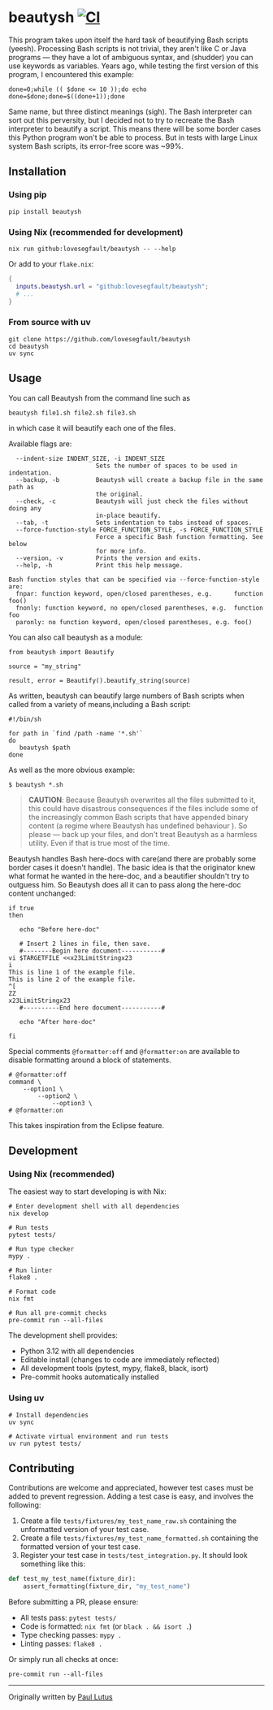 # beautysh [![CI](https://github.com/lovesegfault/beautysh/actions/workflows/ci.yaml/badge.svg)](https://github.com/lovesegfault/beautysh/actions/workflows/ci.yaml)

This program takes upon itself the hard task of beautifying Bash scripts
(yeesh). Processing Bash scripts is not trivial, they aren't like C or Java
programs — they have a lot of ambiguous syntax, and (shudder) you can use
keywords as variables. Years ago, while testing the first version of this
program, I encountered this example:

```shell
done=0;while (( $done <= 10 ));do echo done=$done;done=$((done+1));done
```

Same name, but three distinct meanings (sigh). The Bash interpreter can sort out
this perversity, but I decided not to try to recreate the Bash interpreter to
beautify a script. This means there will be some border cases this Python
program won't be able to process. But in tests with large Linux system
Bash scripts, its error-free score was ~99%.

## Installation

### Using pip

```shell
pip install beautysh
```

### Using Nix (recommended for development)

```shell
nix run github:lovesegfault/beautysh -- --help
```

Or add to your `flake.nix`:

```nix
{
  inputs.beautysh.url = "github:lovesegfault/beautysh";
  # ...
}
```

### From source with uv

```shell
git clone https://github.com/lovesegfault/beautysh
cd beautysh
uv sync
```

## Usage

You can call Beautysh from the command line such as

```shell
beautysh file1.sh file2.sh file3.sh
```

in which case it will beautify each one of the files.

Available flags are:

```
  --indent-size INDENT_SIZE, -i INDENT_SIZE
                        Sets the number of spaces to be used in indentation.
  --backup, -b          Beautysh will create a backup file in the same path as
                        the original.
  --check, -c           Beautysh will just check the files without doing any
                        in-place beautify.
  --tab, -t             Sets indentation to tabs instead of spaces.
  --force-function-style FORCE_FUNCTION_STYLE, -s FORCE_FUNCTION_STYLE
                        Force a specific Bash function formatting. See below
                        for more info.
  --version, -v         Prints the version and exits.
  --help, -h            Print this help message.

Bash function styles that can be specified via --force-function-style are:
  fnpar: function keyword, open/closed parentheses, e.g.      function foo()
  fnonly: function keyword, no open/closed parentheses, e.g.  function foo
  paronly: no function keyword, open/closed parentheses, e.g. foo()
```

You can also call beautysh as a module:

```python3
from beautysh import Beautify

source = "my_string"

result, error = Beautify().beautify_string(source)
```

As written, beautysh can beautify large numbers of Bash scripts when called
from a variety of means,including a Bash script:

```shell
#!/bin/sh

for path in `find /path -name '*.sh'`
do
   beautysh $path
done
```

As well as the more obvious example:

```shell
$ beautysh *.sh
```

> **CAUTION**: Because Beautysh overwrites all the files submitted to it, this
> could have disastrous consequences if the files include some of the
> increasingly common Bash scripts that have appended binary content (a regime
> where Beautysh has undefined behaviour ). So please — back up your files,
> and don't treat Beautysh as a harmless utility. Even if that is true
> most of the time.

Beautysh handles Bash here-docs with care(and there are probably some
border cases it doesn't handle). The basic idea is that the originator knew what
format he wanted in the here-doc, and a beautifier shouldn't try to outguess
him. So Beautysh does all it can to pass along the here-doc content
unchanged:

```shell
if true
then

   echo "Before here-doc"

   # Insert 2 lines in file, then save.
   #--------Begin here document-----------#
vi $TARGETFILE <<x23LimitStringx23
i
This is line 1 of the example file.
This is line 2 of the example file.
^[
ZZ
x23LimitStringx23
   #----------End here document-----------#

   echo "After here-doc"

fi
```

Special comments `@formatter:off` and `@formatter:on` are available to disable formatting around a block of statements.

```shell
# @formatter:off
command \
    --option1 \
        --option2 \
            --option3 \
# @formatter:on

```

This takes inspiration from the Eclipse feature.

## Development

### Using Nix (recommended)

The easiest way to start developing is with Nix:

```shell
# Enter development shell with all dependencies
nix develop

# Run tests
pytest tests/

# Run type checker
mypy .

# Run linter
flake8 .

# Format code
nix fmt

# Run all pre-commit checks
pre-commit run --all-files
```

The development shell provides:

- Python 3.12 with all dependencies
- Editable install (changes to code are immediately reflected)
- All development tools (pytest, mypy, flake8, black, isort)
- Pre-commit hooks automatically installed

### Using uv

```shell
# Install dependencies
uv sync

# Activate virtual environment and run tests
uv run pytest tests/
```

## Contributing

Contributions are welcome and appreciated, however test cases must be added to
prevent regression. Adding a test case is easy, and involves the following:

1. Create a file `tests/fixtures/my_test_name_raw.sh` containing the unformatted version
   of your test case.
1. Create a file `tests/fixtures/my_test_name_formatted.sh` containing the formatted version
   of your test case.
1. Register your test case in `tests/test_integration.py`. It should look
   something like this:

```python
def test_my_test_name(fixture_dir):
    assert_formatting(fixture_dir, "my_test_name")
```

Before submitting a PR, please ensure:

- All tests pass: `pytest tests/`
- Code is formatted: `nix fmt` (or `black . && isort .`)
- Type checking passes: `mypy .`
- Linting passes: `flake8 .`

Or simply run all checks at once:

```shell
pre-commit run --all-files
```

______________________________________________________________________

Originally written by [Paul Lutus](http://arachnoid.com/python/beautify_bash_program.html)
